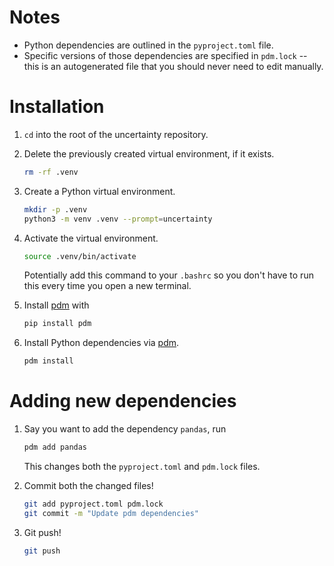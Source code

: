 # Notes

- Python dependencies are outlined in the `pyproject.toml` file.
- Specific versions of those dependencies are specified in `pdm.lock` -- this is an autogenerated file that you should never need to edit manually.

# Installation

1. `cd` into the root of the uncertainty repository.

2. Delete the previously created virtual environment, if it exists.
   ```bash
   rm -rf .venv
   ```

3. Create a Python virtual environment.
   ```bash
   mkdir -p .venv
   python3 -m venv .venv --prompt=uncertainty
   ```
4. Activate the virtual environment.
   ```bash
   source .venv/bin/activate
   ```
   Potentially add this command to your `.bashrc` so you don't have to run this every time you open a new terminal.

5. Install [pdm](https://pdm-project.org/en/latest/) with
   ```bash
   pip install pdm
   ```

6. Install Python dependencies via [pdm](https://pdm-project.org/latest/).
   ```bash
   pdm install
   ```

# Adding new dependencies

1. Say you want to add the dependency `pandas`, run
   ```bash
   pdm add pandas
   ```
   This changes both the `pyproject.toml` and `pdm.lock` files.

2. Commit both the changed files!
   ```bash
   git add pyproject.toml pdm.lock
   git commit -m "Update pdm dependencies"
   ```

3. Git push!
   ```bash
   git push
   ```